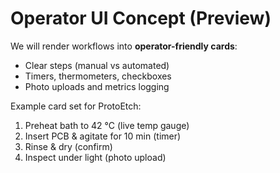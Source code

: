 # Operator UI Concept (Preview)

We will render workflows into **operator-friendly cards**:
- Clear steps (manual vs automated)
- Timers, thermometers, checkboxes
- Photo uploads and metrics logging

Example card set for ProtoEtch:
1) Preheat bath to 42 °C (live temp gauge)  
2) Insert PCB & agitate for 10 min (timer)  
3) Rinse & dry (confirm)  
4) Inspect under light (photo upload)

